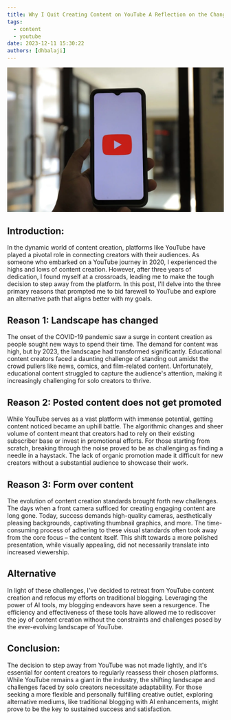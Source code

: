 ```yaml
---
title: Why I Quit Creating Content on YouTube A Reflection on the Changing Landscape
tags:
  - content
  - youtube
date: 2023-12-11 15:30:22
authors: [dhbalaji]
---
```


![](../assets/youtube-app.webp)

## Introduction:

In the dynamic world of content creation, platforms like YouTube have played a pivotal role in connecting creators with their audiences. As someone who embarked on a YouTube journey in 2020, I experienced the highs and lows of content creation. However, after three years of dedication, I found myself at a crossroads, leading me to make the tough decision to step away from the platform. In this post, I'll delve into the three primary reasons that prompted me to bid farewell to YouTube and explore an alternative path that aligns better with my goals.

## Reason 1: Landscape has changed
The onset of the COVID-19 pandemic saw a surge in content creation as people sought new ways to spend their time. The demand for content was high, but by 2023, the landscape had transformed significantly. Educational content creators faced a daunting challenge of standing out amidst the crowd pullers like news, comics, and film-related content. Unfortunately, educational content struggled to capture the audience's attention, making it increasingly challenging for solo creators to thrive.

## Reason 2: Posted content does not get promoted
While YouTube serves as a vast platform with immense potential, getting content noticed became an uphill battle. The algorithmic changes and sheer volume of content meant that creators had to rely on their existing subscriber base or invest in promotional efforts. For those starting from scratch, breaking through the noise proved to be as challenging as finding a needle in a haystack. The lack of organic promotion made it difficult for new creators without a substantial audience to showcase their work.

## Reason 3: Form over content
The evolution of content creation standards brought forth new challenges. The days when a front camera sufficed for creating engaging content are long gone. Today, success demands high-quality cameras, aesthetically pleasing backgrounds, captivating thumbnail graphics, and more. The time-consuming process of adhering to these visual standards often took away from the core focus – the content itself. This shift towards a more polished presentation, while visually appealing, did not necessarily translate into increased viewership.

## Alternative
In light of these challenges, I've decided to retreat from YouTube content creation and refocus my efforts on traditional blogging. Leveraging the power of AI tools, my blogging endeavors have seen a resurgence. The efficiency and effectiveness of these tools have allowed me to rediscover the joy of content creation without the constraints and challenges posed by the ever-evolving landscape of YouTube.

## Conclusion:

The decision to step away from YouTube was not made lightly, and it's essential for content creators to regularly reassess their chosen platforms. While YouTube remains a giant in the industry, the shifting landscape and challenges faced by solo creators necessitate adaptability. For those seeking a more flexible and personally fulfilling creative outlet, exploring alternative mediums, like traditional blogging with AI enhancements, might prove to be the key to sustained success and satisfaction.